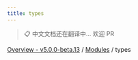 ```yaml
---
title: types
---
```


> 📋 中文文档还在翻译中... 欢迎 PR

[Overview - v5.0.0-beta.13](../README.zh.md) / [Modules](../modules.zh.md) / types
